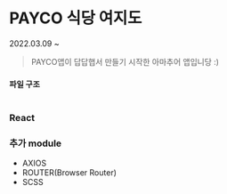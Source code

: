# PAYCO 식당 여지도

2022.03.09 ~

> PAYCO앱이 답답햅서 만들기 시작한 아마추어 앱입니당 :)

#### 파일 구조

```

```

### React

### 추가 module

- AXIOS
- ROUTER(Browser Router)
- SCSS
